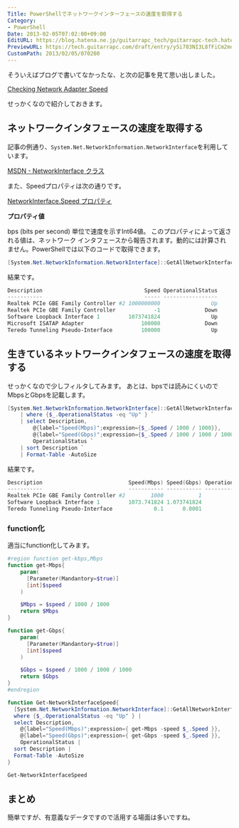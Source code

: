 ```yaml
---
Title: PowerShellでネットワークインターフェースの速度を取得する
Category:
- PowerShell
Date: 2013-02-05T07:02:00+09:00
EditURL: https://blog.hatena.ne.jp/guitarrapc_tech/guitarrapc-tech.hatenablog.com/atom/entry/6802418398340412241
PreviewURL: https://tech.guitarrapc.com/draft/entry/ySi783NI3L8fFiCm2moJuWBkZJc
CustomPath: 2013/02/05/070200
---
```


<!--
Date: 2013-02-05T07:02:00+09:00
URL: https://tech.guitarrapc.com/entry/2013/02/05/070200
-->

そういえばブログで書いてなかったな、と次の記事を見て思い出しました。

[Checking Network Adapter Speed](http://powershell.com/cs/blogs/tips/archive/2013/02/04/checking-network-adapter-speed.aspx)

せっかくなので紹介しておきます。

## ネットワークインタフェースの速度を取得する

記事の例通り、`System.Net.NetworkInformation.NetworkInterface`を利用しています。

[MSDN - NetworkInterface クラス](http://msdn.microsoft.com/ja-jp/library/system.net.networkinformation.networkinterface(v=vs.80).aspx)

また、Speedプロパティは次の通りです。

[NetworkInterface.Speed プロパティ](http://msdn.microsoft.com/ja-jp/library/system.net.networkinformation.networkinterface.speed(v=vs.80).aspx)

**プロパティ値**

bps (bits per second) 単位で速度を示すInt64値。 このプロパティによって返される値は、ネットワーク インタフェースから報告されます。動的には計算されません。PowerShellでは以下のコードで取得できます。

```ps1
[System.Net.NetworkInformation.NetworkInterface]::GetAllNetworkInterfaces() | select Description, Speed, OperationalStatus
```

結果です。

```ps1
Description                                Speed OperationalStatus
-----------                                ----- -----------------
Realtek PCIe GBE Family Controller #2 1000000000                Up
Realtek PCIe GBE Family Controller            -1              Down
Software Loopback Interface 1         1073741824                Up
Microsoft ISATAP Adapter                  100000              Down
Teredo Tunneling Pseudo-Interface         100000                Up
```

## 生きているネットワークインタフェースの速度を取得する

せっかくなので少しフィルタしてみます。 あとは、bpsでは読みにくいのでMbpsとGbpsを記載します。

```ps1
[System.Net.NetworkInformation.NetworkInterface]::GetAllNetworkInterfaces() `
	| where {$_.OperationalStatus -eq "Up" } `
	| select Description,
		@{label="Speed(Mbps)";expression={$_.Speed / 1000 / 1000}},
		@{label="Speed(Gbps)";expression={$_.Speed / 1000 / 1000 / 1000}},
		OperationalStatus `
	| sort Description `
	| Format-Table -AutoSize
```

結果です。

```ps1
Description                           Speed(Mbps) Speed(Gbps) OperationalStatus
-----------                           ----------- ----------- -----------------
Realtek PCIe GBE Family Controller #2        1000           1                Up
Software Loopback Interface 1         1073.741824 1.073741824                Up
Teredo Tunneling Pseudo-Interface             0.1      0.0001                Up
```

### function化

適当にfunction化してみます。

```ps1
#region function get-kbps,Mbps
function get-Mbps{
    param(
      [Parameter(Mandantory=$true)]
      [int]$speed
    )

    $Mbps = $speed / 1000 / 1000
    return $Mbps
}

function get-Gbps{
    param(
      [Parameter(Mandantory=$true)]
      [int]$speed
    )

    $Gbps = $speed / 1000 / 1000 / 1000
    return $Gbps
}
#endregion

function Get-NetworkInterfaceSpeed{
  [System.Net.NetworkInformation.NetworkInterface]::GetAllNetworkInterfaces() |
  where {$_.OperationalStatus -eq "Up" } |
  select Description,
    @{label="Speed(Mbps)";expression={ get-Mbps -speed $_.Speed }},
    @{label="Speed(Gbps)";expression={ get-Gbps -speed $_.Speed }},
    OperationalStatus |
  sort Description |
  Format-Table -AutoSize
}

Get-NetworkInterfaceSpeed
```

## まとめ

簡単ですが、有意義なデータですので活用する場面は多いですね。
